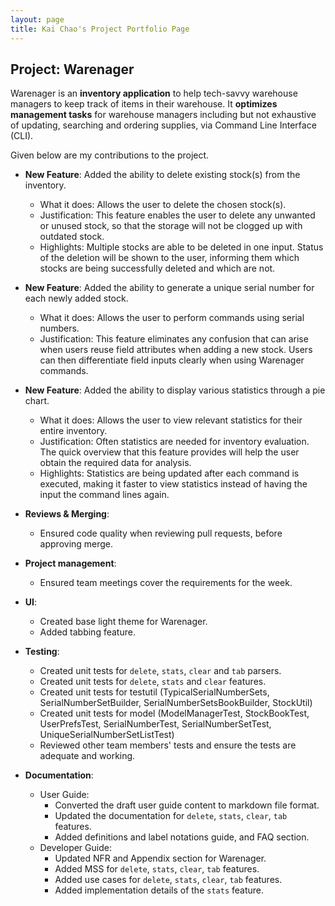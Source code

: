 ```yaml
---
layout: page
title: Kai Chao's Project Portfolio Page
---
```


## Project: Warenager

Warenager is an **inventory application** to help tech-savvy warehouse managers to keep track of items in their warehouse.
It **optimizes management tasks** for warehouse managers including but not exhaustive of updating,
searching and ordering supplies, via Command Line Interface (CLI).

Given below are my contributions to the project.

* **New Feature**: Added the ability to delete existing stock(s) from the inventory.
  * What it does: Allows the user to delete the chosen stock(s).
  * Justification: This feature enables the user to delete any unwanted or unused stock, so that
    the storage will not be clogged up with outdated stock.
  * Highlights: Multiple stocks are able to be deleted in one input. Status of the deletion will be
    shown to the user, informing them which stocks are being successfully deleted and which are not.
  
* **New Feature**: Added the ability to generate a unique serial number for each newly added stock.
  * What it does: Allows the user to perform commands using serial numbers.
  * Justification: This feature eliminates any confusion that can arise when users reuse field attributes when
   adding a new stock. Users can then differentiate field inputs clearly when using Warenager commands.

* **New Feature**: Added the ability to display various statistics through a pie chart.
  * What it does: Allows the user to view relevant statistics for their entire inventory.
  * Justification: Often statistics are needed for inventory evaluation. The quick overview that this feature
    provides will help the user obtain the required data for analysis.
  * Highlights: Statistics are being updated after each command is executed, making it faster to view
    statistics instead of having the input the command lines again.

* **Reviews & Merging**:
  * Ensured code quality when reviewing pull requests, before approving merge.

* **Project management**:
  * Ensured team meetings cover the requirements for the week.
  
* **UI**: 
  * Created base light theme for Warenager.
  * Added tabbing feature.
  
* **Testing**:
  * Created unit tests for `delete`, `stats`, `clear` and `tab` parsers.
  * Created unit tests for `delete`, `stats` and `clear` features.
  * Created unit tests for testutil (TypicalSerialNumberSets, SerialNumberSetBuilder, SerialNumberSetsBookBuilder, StockUtil)
  * Created unit tests for model (ModelManagerTest, StockBookTest, UserPrefsTest, SerialNumberTest, SerialNumberSetTest, UniqueSerialNumberSetListTest)
  * Reviewed other team members' tests and ensure the tests are adequate and working.  

* **Documentation**:
  * User Guide:
    * Converted the draft user guide content to markdown file format.
    * Updated the documentation for `delete`, `stats`, `clear`, `tab` features.
    * Added definitions and label notations guide, and FAQ section.
  * Developer Guide:
    * Updated NFR and Appendix section for Warenager.
    * Added MSS for `delete`, `stats`, `clear`, `tab` features.
    * Added use cases for `delete`, `stats`, `clear`, `tab` features.
    * Added implementation details of the `stats` feature.
